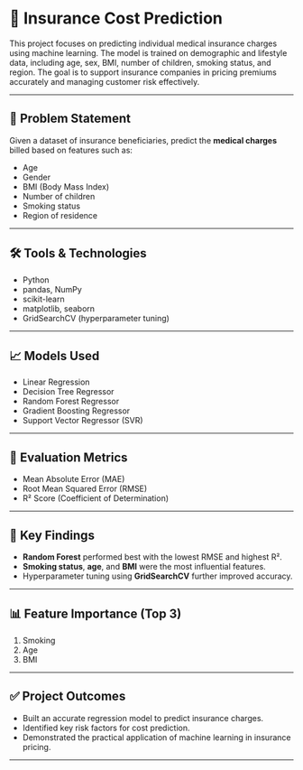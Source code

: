 # 🏥 Insurance Cost Prediction

This project focuses on predicting individual medical insurance charges using machine learning. The model is trained on demographic and lifestyle data, including age, sex, BMI, number of children, smoking status, and region. The goal is to support insurance companies in pricing premiums accurately and managing customer risk effectively.

---

## 📌 Problem Statement

Given a dataset of insurance beneficiaries, predict the **medical charges** billed based on features such as:

- Age
- Gender
- BMI (Body Mass Index)
- Number of children
- Smoking status
- Region of residence

---

## 🛠️ Tools & Technologies

- Python 
- pandas, NumPy
- scikit-learn
- matplotlib, seaborn
- GridSearchCV (hyperparameter tuning)

---

## 📈 Models Used

- Linear Regression  
- Decision Tree Regressor  
- Random Forest Regressor  
- Gradient Boosting Regressor  
- Support Vector Regressor (SVR)

---

## 🧪 Evaluation Metrics

- Mean Absolute Error (MAE)
- Root Mean Squared Error (RMSE)
- R² Score (Coefficient of Determination)

---

## 🧠 Key Findings

- **Random Forest** performed best with the lowest RMSE and highest R².
- **Smoking status**, **age**, and **BMI** were the most influential features.
- Hyperparameter tuning using **GridSearchCV** further improved accuracy.

---

## 📊 Feature Importance (Top 3)

1. Smoking  
2. Age  
3. BMI  

---

## ✅ Project Outcomes

- Built an accurate regression model to predict insurance charges.
- Identified key risk factors for cost prediction.
- Demonstrated the practical application of machine learning in insurance pricing.

---
